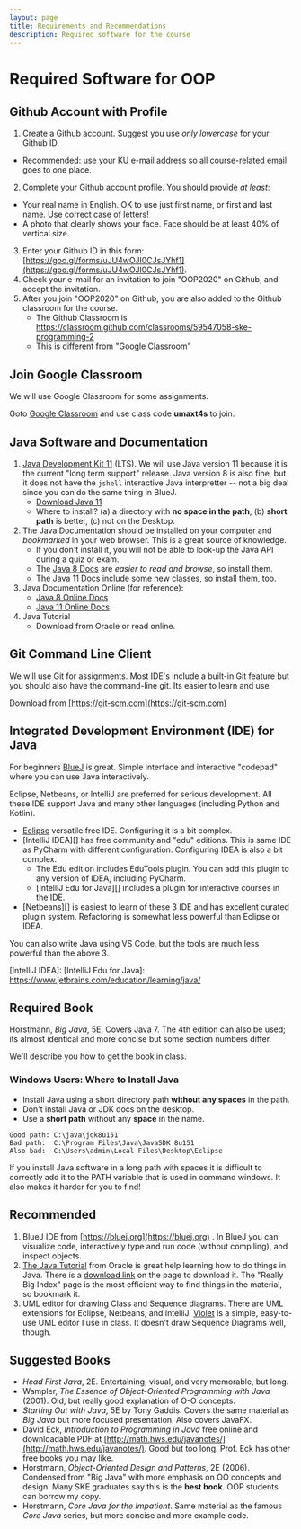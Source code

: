 ```yaml
---
layout: page
title: Requirements and Recommendations
description: Required software for the course
---
```


# Required Software for OOP

## Github Account with Profile

1. Create a Github account.  Suggest you use *only lowercase* for your Github ID.  
  * Recommended: use your KU e-mail address so all course-related email goes to one place.
2. Complete your Github account profile.  You should provide *at least*:
  * Your real name in English. OK to use just first name, or first and last name. Use correct case of letters! 
  * A photo that clearly shows your face. Face should be at least 40% of vertical size.
3. Enter your Github ID in this form: 
[https://goo.gl/forms/uJU4wOJl0CJsJYhf1](https://goo.gl/forms/uJU4wOJl0CJsJYhf1).    
4. Check your e-mail for an invitation to join "OOP2020" on Github, and accept the invitation.
5. After you join "OOP2020" on Github, you are also added to the Github classroom for the course.
    * The Github Classroom is https://classroom.github.com/classrooms/59547058-ske-programming-2
    * This is different from "Google Classroom"

## Join Google Classroom

We will use Google Classroom for some assignments. 

Goto [Google Classroom](https://classroom.google.com) and use class code **umaxt4s** to join.


## Java Software and Documentation

1. [Java Development Kit 11][] (LTS).  We will use Java version 11 because it is the current "long term support" release.  Java version 8 is also fine, but it does not have the `jshell` interactive Java interpretter -- not a big deal since you can do the same thing in BlueJ.
    * [Download Java 11][Java Development Kit 11]
    * Where to install? (a) a directory with **no space in the path**, (b) **short path** is better, (c) not on the Desktop.
2. The Java Documentation should be installed on your computer and *bookmarked* in your web browser. This is a great source of knowledge.  
    * If you don't install it, you will not be able to look-up the Java API during a quiz or exam.
    * The [Java 8 Docs][] are *easier to read and browse*, so install them.
    * The [Java 11 Docs][] include some new classes, so install them, too.
3. Java Documentation Online (for reference):
    * [Java 8 Online Docs][]
    * [Java 11 Online Docs][]
4. Java Tutorial
    * Download from Oracle or read online.

[Java Development Kits]: https://www.oracle.com/technetwork/java/javase/downloads/index.html
[Java Development Kit 8]: https://www.oracle.com/technetwork/java/javase/downloads/jdk8-downloads-2133151.html
[Java Development Kit 11]:https://www.oracle.com/technetwork/java/javase/downloads/jdk11-downloads-5066655.html
[Java 8 Docs]: https://www.oracle.com/technetwork/java/javase/documentation/jdk8-doc-downloads-2133158.html
[Java 11 Docs]: https://www.oracle.com/technetwork/java/javase/documentation/jdk11-doc-downloads-5097203.html
[Java 8 Online Docs]: http://docs.oracle.com/javase/8/docs/
[Java 11 Online Docs]: http://docs.oracle.com/javase/11/docs/

## Git Command Line Client

We will use Git for assignments.  Most IDE's include a built-in Git feature
but you should also have the command-line git.  Its easier to learn and use.

Download from [https://git-scm.com](https://git-scm.com)

## Integrated Development Environment (IDE) for Java

For beginners [BlueJ][] is great.  Simple interface and interactive "codepad" where you can use Java interactively.

Eclipse, Netbeans, or IntelliJ are preferred for serious development.  All these IDE support Java and many other languages (including Python and Kotlin).  

* [Eclipse][] versatile free IDE.  Configuring it is a bit complex.
* [IntelliJ IDEA][] has free community and "edu" editions.  This is same IDE as PyCharm with different configuration.  Configuring IDEA is also a bit complex.
    * The Edu edition includes EduTools plugin.  You can add this plugin to any version of IDEA, including PyCharm.
    * [IntelliJ Edu for Java][] includes a plugin for interactive courses in the IDE.
* [Netbeans][] is easiest to learn of these 3 IDE and has excellent curated plugin system.  Refactoring is somewhat less powerful than Eclipse or IDEA.

You can also write Java using VS Code, but the tools are much less powerful than the above 3.

[BlueJ]: https://bluej.org
[Eclipse]: https://eclipse.org
[IntelliJ IDEA]: 
[IntelliJ Edu for Java]: https://www.jetbrains.com/education/learning/java/ 

## Required Book

Horstmann, *Big Java*, 5E.  Covers Java 7. The 4th edition can also be used; its almost identical and more concise but some section numbers differ.

We'll describe you how to get the book in class.

### Windows Users: Where to Install Java

* Install Java using a short directory path **without any spaces** in the path.
* Don't install Java or JDK docs on the desktop.
* Use a **short path** without any **space** in the name.
```
Good path: C:\java\jdk8u151 
Bad path:  C:\Program Files\Java\JavaSDK 8u151
Also bad:  C:\Users\admin\Local Files\Desktop\Eclipse
```

If you install Java software in a long path with spaces it is difficult to correctly add it to the PATH variable that is used in command windows.  It also makes it harder for you to find!

## Recommended

1. BlueJ IDE from [https://bluej.org](https://bluej.org) . In BlueJ you can visualize code, interactively type and run code (without compiling), and inspect objects.
2. [The Java Tutorial](https://docs.oracle.com/javase/tutorial/) from Oracle is great help learning how to do things in Java. There is a [download link](http://www.oracle.com/technetwork/java/javase/java-tutorial-downloads-2005894.html) on the page to download it.  The "Really Big Index" page is the most efficient way to find things in the material, so bookmark it.
3. UML editor for drawing Class and Sequence diagrams.  There are UML extensions for Eclipse, Netbeans, and IntelliJ.  [Violet](https://sourceforge.net/projects/violet/files/violetumleditor/) is a simple, easy-to-use UML editor I use in class. It doesn't draw Sequence Diagrams well, though.

## Suggested Books

* *Head First Java*, 2E. Entertaining, visual, and very memorable, but long.
* Wampler, *The Essence of Object-Oriented Programming with Java* (2001). Old, but really good explanation of O-O concepts.
* *Starting Out with Java*, 5E by Tony Gaddis.  Covers the same material as *Big Java* but more focused presentation. Also covers JavaFX.
* David Eck, *Introduction to Programming in Java* free online and downloadable PDF at [http://math.hws.edu/javanotes/](http://math.hws.edu/javanotes/).  Good but too long.  Prof. Eck has other free books you may like.
* Horstmann, *Object-Oriented Design and Patterns*, 2E (2006). Condensed from "Big Java" with more emphasis on OO concepts and design.  Many SKE graduates say this is the **best book**.  OOP students can borrow my copy.
* Horstmann, *Core Java for the Impatient*. Same material as the famous *Core Java* series, but more concise and more example code.
